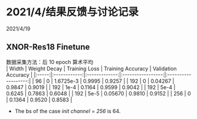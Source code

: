 # 2021/4/结果反馈与讨论记录  

2021/4/19  

## XNOR-Res18 Finetune  
数据采集方法：后 10 epoch 算术平均  
| Width | Weight Decay | Training Loss | Training Accuracy | Validation Accuracy |
|:-----:|:------------:|:-------------:|:-----------------:|:-------------------:|
|  96   |      0       |   1.6725e-3   |      0.9995       |       0.9257        |
|  192  |      0       |    0.04267    |      0.9847       |       0.9019        |
|  192  |     1e-4     |    0.1164     |      0.9599       |       0.9042        |
|  192  |     5e-4     |    0.6245     |      0.7863       |       0.6048        |
|  192  |     5e-5     |    0.05670    |      0.9810       |       0.9152        |
|  256  |      0       |    0.1364     |      0.9520       |       0.8583        |
* The bs of the case *init channel = 256* is 64.  
